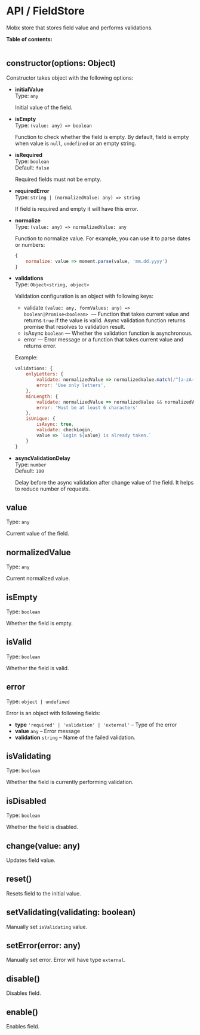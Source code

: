 # API / FieldStore

Mobx store that stores field value and performs validations.

**Table of contents:**

```@toc
```

## constructor(options: Object)

Constructor takes object with the following options:

- **initialValue**
  <br>
  Type: `any`

  Initial value of the field.

- **isEmpty**
  <br>
  Type: `(value: any) => boolean`
  
  Function to check whether the field is empty.
  By default, field is empty when value is `null`, `undefined` or an empty string.
  
- **isRequired**
  <br>
  Type: `boolean`
  <br>
  Default: `false`

  Required fields must not be empty.

- **requiredError**
  <br>
  Type: `string | (normalizedValue: any) => string`

  If field is required and empty it will have this error.
  
- **normalize**
  <br>
  Type: `(value: any) => normalizedValue: any`

  Function to normalize value.
  For example, you can use it to parse dates or numbers:
  
  ```js
  {
      normalize: value => moment.parse(value, 'mm.dd.yyyy')
  }
  ```
  
- **validations**
  <br>
  Type: `Object<string, object>`

  Validation configuration is an object with following keys:
  - validate `(value: any, formValues: any) => boolean|Promise<boolean>`
    &nbsp;&mdash;
	Function that takes current value and returns `true` if the value is valid.
	Async validation function returns promise that resolves to validation result.
  - isAsync `boolean` &mdash; Whether the validation function is asynchronous.
  - error &mdash; Error message or a function that takes current value and returns error.

  Example: 
  ```js
  validations: {
      onlyLetters: {
          validate: normalizedValue => normalizedValue.match(/^[a-zA-Z]*$/),
          error: 'Use only letters',
      },
      minLength: {
          validate: normalizedValue => normalizedValue && normalizedValue.length >= 6,
          error: 'Must be at least 6 characters'
      },
      isUnique: {
          isAsync: true,
          validate: checkLogin,
          value => `Login ${value} is already taken.`
      }
  }
  ```
  
- **asyncValidationDelay**
  <br>
  Type: `number`
  <br>
  Default: `100`

  Delay before the async validation after change value of the field.
  It helps to reduce number of requests.

## value
Type: `any`

Current value of the field.

## normalizedValue
Type: `any`

Current normalized value.

## isEmpty
Type: `boolean`

Whether the field is empty.

## isValid
Type: `boolean`

Whether the field is valid.

## error
Type: `object | undefined`

Error is an object with following fields:

- **type** `'required' | 'validation' | 'external'` &ndash; Type of the error
- **value** `any` &ndash; Error message
- **validation** `string` &ndash; Name of the failed validation.

## isValidating
Type: `boolean`

Whether the field is currently performing validation.

## isDisabled
Type: `boolean`

Whether the field is disabled.

## change(value: any)

Updates field value.

## reset()

Resets field to the initial value.

## setValidating(validating: boolean)

Manually set `isValidating` value.

## setError(error: any)

Manually set error. Error will have type `external`.

## disable()

Disables field.

## enable()

Enables field.
